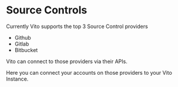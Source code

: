 # Source Controls

Currently Vito supports the top 3 Source Control providers

- Github
- Gitlab
- Bitbucket

Vito can connect to those providers via their APIs.

Here you can connect your accounts on those providers to your Vito Instance.